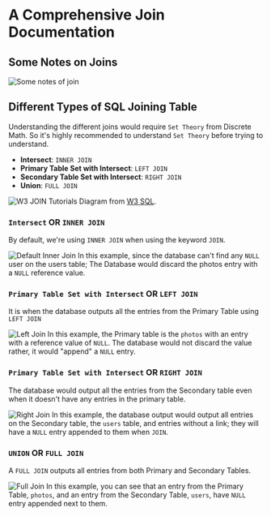 # A Comprehensive Join Documentation

## Some Notes on Joins

![Some notes of join](images/notes_on_joins.png)

## Different Types of SQL Joining Table

Understanding the different joins would require `Set Theory` from Discrete Math. So it's highly recommended to understand `Set Theory` before trying to understand.

- **Intersect**: `INNER JOIN`
- **Primary Table Set with Intersect**: `LEFT JOIN`
- **Secondary Table Set with Intersect**: `RIGHT JOIN`
- **Union**: `FULL JOIN`

![W3 JOIN Tutorials](images/set_theory_join.png)
Diagram from [W3 SQL](https://www.w3schools.com/sql/sql_join.asp).

### `Intersect` OR `INNER JOIN`

By default, we're using `INNER JOIN` when using the keyword `JOIN`.

![Default Inner Join](images/Default_Join.png)
In this example, since the database can't find any `NULL` user on the users table; The Database would discard the photos entry with a `NULL` reference value.

### `Primary Table Set with Intersect` OR `LEFT JOIN`

It is when the database outputs all the entries from the Primary Table using `LEFT JOIN`

![Left Join](images/Left_Join.png)
In this example, the Primary table is the `photos` with an entry with a reference value of `NULL`. The database would not discard the value rather, it would "append" a `NULL` entry.

### `Primary Table Set with Intersect` OR `RIGHT JOIN`

The database would output all the entries from the Secondary table even when it doesn't have any entries in the primary table.

![Right Join](images/Right_Join.png)
In this example, the database output would output all entries on the Secondary table, the `users` table, and entries without a link; they will have a `NULL` entry appended to them when `JOIN`.

### `UNION` OR `FULL JOIN`

A `FULL JOIN` outputs all entries from both Primary and Secondary Tables.

![Full Join](images/Full_Join.png)
In this example, you can see that an entry from the Primary Table, `photos`, and an entry from the Secondary Table, `users`, have `NULL` entry appended next to them.
